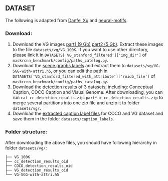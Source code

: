 ## DATASET
The following is adapted from [Danfei Xu](https://github.com/danfeiX/scene-graph-TF-release/blob/master/data_tools/README.md) and [neural-motifs](https://github.com/rowanz/neural-motifs).

### Download:
1. Download the VG images [part1 (9 Gb)](https://cs.stanford.edu/people/rak248/VG_100K_2/images.zip) [part2 (5 Gb)](https://cs.stanford.edu/people/rak248/VG_100K_2/images2.zip). Extract these images to the file `datasets/vg/VG_100K`. If you want to use other directory, please link it in `DATASETS['VG_stanford_filtered']['img_dir']` of `maskrcnn_benchmark/config/paths_catelog.py`. 
2. Download the [scene graphs labels](https://onedrive.live.com/embed?cid=22376FFAD72C4B64&resid=22376FFAD72C4B64%21779871&authkey=AA33n7BRpB1xa3I) and extract them to `datasets/vg/VG-SGG-with-attri.h5`, or you can edit the path in `DATASETS['VG_stanford_filtered_with_attribute']['roidb_file']` of `maskrcnn_benchmark/config/paths_catalog.py`.
3. Download the [detection results](https://drive.google.com/drive/folders/1SdMXwXpdTZdxYOZl0OcPqqGd2p4DhePt?usp=sharing) of 3 datasets, including: Conceptual Caption, COCO Caption and Visual Genome. After downloading, you can run `cat cc_detection_results.zip.part* > cc_detection_results.zip` to merge several partitions into one zip file and unzip it to folder `datasets/vg/`.
4. Download the [extracted caption label files](https://drive.google.com/drive/folders/1EX60amQYbeiXfZX-RN2hAdlHBCdwhc-_?usp=sharing) for COCO and VG dataset and save them in the folder `datasets/caption_labels`.


### Folder structure:
After downloading the above files, you should have following hierarchy in folder `datasets/vg/`:

```
├── VG_100K
├── cc_detection_results_oid
├── COCO_detection_results_oid
├── VG_detection_results_oid
└── VG-SGG-with-attri.h5
```

